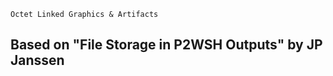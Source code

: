 <code>Octet Linked Graphics & Artifacts</code>
<h2>Based on "File Storage in P2WSH Outputs" by JP Janssen</h2>
